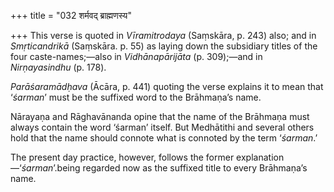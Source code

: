 +++
title = "032 शर्मवद् ब्राह्मणस्य"

+++
This verse is quoted in *Vīramitrodaya* (Saṃskāra, p. 243) also; and in
*Smṛticandrikā* (Saṃskāra. p. 55) as laying down the subsidiary titles
of the four caste-names;—also in *Vidhānapārijāta* (p. 309);—and in
*Nirṇayasindhu* (p. 178).

*Parāśaramādḥava* (Ācāra, p. 441) quoting the verse explains it to mean
that ‘*śarman*’ must be the suffixed word to the Brāhmaṇa’s name.

Nārayaṇa and Rāghavānanda opine that the name of the Brāhmaṇa must
always contain the word ‘śarman’ itself. But Medhātithi and several
others hold that the name should connote what is connoted by the term
‘*śarman*.’

The present day practice, however, follows the former
explanation—‘*śarman*’.being regarded now as the suffixed title to every
Brāhmaṇa’s name.



